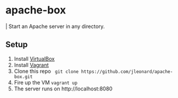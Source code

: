 apache-box
==========

| Start an Apache server in any directory.

## Setup
1. Install [VirtualBox](https://www.virtualbox.org/)
2. Install [Vagrant](http://www.vagrantup.com/)
3. Clone this repo ``` git clone https://github.com/jleonard/apache-box.git```
4. Fire up the VM ```vagrant up```
5. The server runs on http://localhost:8080
